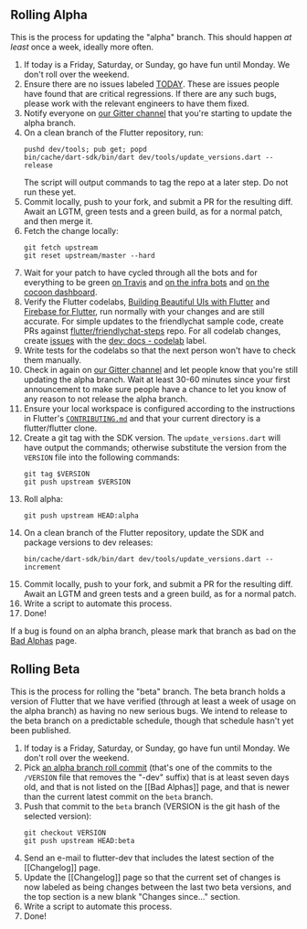 ## Rolling Alpha

This is the process for updating the "alpha" branch. This should happen _at least_ once a week, ideally more often.

1. If today is a Friday, Saturday, or Sunday, go have fun until Monday. We don't roll over the weekend.
1. Ensure there are no issues labeled [TODAY](https://github.com/flutter/flutter/labels/%E2%9A%A0%20TODAY). These are issues people have found that are critical regressions. If there are any such bugs, please work with the relevant engineers to have them fixed.
1. Notify everyone on [our Gitter channel](https://gitter.im/flutter/flutter) that you're starting to update the alpha branch.
1. On a clean branch of the Flutter repository, run:
   ```
   pushd dev/tools; pub get; popd
   bin/cache/dart-sdk/bin/dart dev/tools/update_versions.dart --release
   ```
   The script will output commands to tag the repo at a later step. Do not run these yet.
1. Commit locally, push to your fork, and submit a PR for the resulting diff. Await an LGTM, green tests and a green build, as for a normal patch, and then merge it.
1. Fetch the change locally:
   ```
   git fetch upstream
   git reset upstream/master --hard 
   ```
1. Wait for your patch to have cycled through all the bots and for everything to be green [on Travis](https://travis-ci.org/flutter/flutter/builds) and [on the infra bots](https://build.chromium.org/p/client.flutter/waterfall) and [on the cocoon dashboard](https://flutter-dashboard.appspot.com/build.html).
1. Verify the Flutter codelabs, [Building Beautiful UIs with Flutter](https://codelabs.developers.google.com/codelabs/flutter/#0) and [Firebase for Flutter](https://codelabs.developers.google.com/codelabs/flutter-firebase/index.html#0), run normally with your changes and are still accurate. For simple updates to the friendlychat sample code, create PRs against [flutter/friendlychat-steps](https://github.com/flutter/friendlychat-steps) repo. For all codelab changes, create [issues](https://github.com/flutter/flutter/issues) with the [dev: docs - codelab](https://github.com/flutter/flutter/labels/dev%3A%20docs%20-%20codelab) label.
1. Write tests for the codelabs so that the next person won't have to check them manually.
1. Check in again on [our Gitter channel](https://gitter.im/flutter/flutter) and let people know that you're still updating the alpha branch. Wait at least 30-60 minutes since your first announcement to make sure people have a chance to let you know of any reason to not release the alpha branch.
1. Ensure your local workspace is configured according to the instructions in Flutter's [`CONTRIBUTING.md`](https://github.com/flutter/flutter/blob/master/CONTRIBUTING.md) and that your current directory is a flutter/flutter clone.
1. Create a git tag with the SDK version. The `update_versions.dart` will have output the commands; otherwise substitute the version from the `VERSION` file into the following commands:
   ```shell
   git tag $VERSION
   git push upstream $VERSION
   ```
1. Roll alpha:
   ```
   git push upstream HEAD:alpha
   ```
1. On a clean branch of the Flutter repository, update the SDK and package versions to dev releases:
   ```
   bin/cache/dart-sdk/bin/dart dev/tools/update_versions.dart --increment
   ```
1. Commit locally, push to your fork, and submit a PR for the resulting diff. Await an LGTM and green tests and a green build, as for a normal patch.
1. Write a script to automate this process.
1. Done!

If a bug is found on an alpha branch, please mark that branch as bad on the [Bad Alphas](https://github.com/flutter/flutter/wiki/Bad-Alphas) page.


## Rolling Beta

This is the process for rolling the "beta" branch. The beta branch holds a version of Flutter that we have verified (through at least a week of usage on the alpha branch) as having no new serious bugs. We intend to release to the beta branch on a predictable schedule, though that schedule hasn't yet been published.

1. If today is a Friday, Saturday, or Sunday, go have fun until Monday. We don't roll over the weekend.
1. Pick [an alpha branch roll commit](https://github.com/flutter/flutter/commits/alpha/VERSION) (that's one of the commits to the `/VERSION` file that removes the "-dev" suffix) that is at least seven days old, and that is not listed on the [[Bad Alphas]] page, and that is newer than the current latest commit on the `beta` branch.
1. Push that commit to the `beta` branch (VERSION is the git hash of the selected version):
   ```
   git checkout VERSION
   git push upstream HEAD:beta
   ```
1. Send an e-mail to flutter-dev that includes the latest section of the [[Changelog]] page.
1. Update the [[Changelog]] page so that the current set of changes is now labeled as being changes between the last two beta versions, and the top section is a new blank "Changes since..." section.
1. Write a script to automate this process.
1. Done!
